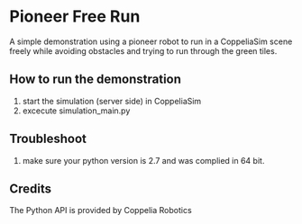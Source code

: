 # Pioneer Free Run
A simple demonstration using a pioneer robot to run in a CoppeliaSim scene freely while avoiding obstacles and trying to run through the green tiles.

## How to run the demonstration
1. start the simulation (server side) in CoppeliaSim
2. excecute simulation_main.py

## Troubleshoot
1. make sure your python version is 2.7 and was complied in 64 bit.

## Credits
The Python API is provided by Coppelia Robotics

